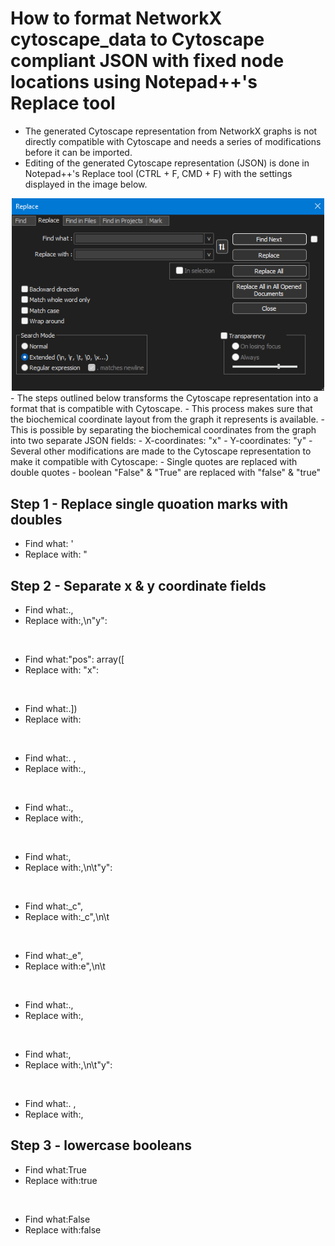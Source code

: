 # How to format NetworkX cytoscape_data to Cytoscape compliant JSON with fixed node locations using Notepad++'s Replace tool
- The generated Cytoscape representation from NetworkX graphs is not directly compatible with Cytoscape and needs a series of modifications before it can be imported.
- Editing of the generated Cytoscape representation (JSON) is done in Notepad++'s Replace tool (CTRL + F, CMD + F) with the settings displayed in the image below.
<center><img src="Notepad_F_R.png" alt="drawing" width="500"/></center>
- The steps outlined below transforms the Cytoscape representation into a format that is compatible with Cytoscape.
- This process makes sure that the biochemical coordinate layout from the graph it represents is available.
- This is possible by separating the biochemical coordinates from the graph into two separate JSON fields:
  - X-coordinates: "x"
  - Y-coordinates: "y"
- Several other modifications are made to the Cytoscape representation to make it compatible with Cytoscape:
  - Single quotes are replaced with double quotes
  - boolean "False" & "True" are replaced with "false" & "true"


## Step 1 - Replace single quoation marks with doubles

- Find what: '
- Replace with: "

## Step 2 - Separate x & y coordinate fields

- Find what:., 
- Replace with:,\n"y":

<p>&nbsp;</p>

- Find what:"pos": array([
- Replace with: "x":

<p>&nbsp;</p>

- Find what:.])
- Replace with:

<p>&nbsp;</p>

- Find what:. ,
- Replace with:.,

<p>&nbsp;</p>

- Find what:.,
- Replace with:,

<p>&nbsp;</p>

- Find what:, 
- Replace with:,\n\t"y":

<p>&nbsp;</p>

- Find what:_c", 
- Replace with:_c",\n\t

<p>&nbsp;</p>

- Find what:_e", 
- Replace with:e",\n\t

<p>&nbsp;</p>

- Find what:.,
- Replace with:,

<p>&nbsp;</p>

- Find what:, 
- Replace with:,\n\t"y":

<p>&nbsp;</p>

- Find what:. ,
- Replace with:,

## Step 3 - lowercase booleans

- Find what:True
- Replace with:true

<p>&nbsp;</p>

- Find what:False
- Replace with:false